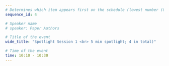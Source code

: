```yaml
---
# Determines which item appears first on the schedule (lowest number (0) appears first)
sequence_id: 4

# Speaker name
# speaker: Paper Authors

# Title of the event
wide_title: "Spotlight Session 1 <br> 5 min spotlight; 4 in total)"

# Time of the event
time: 10:10 - 10:30
---
```

